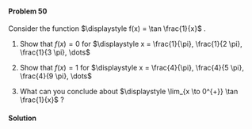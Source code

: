 <div class="alert alert-warning" role="alert">
<h4 class="alert-heading">Problem 50</h4>

Consider the function $\displaystyle f(x) = \tan \frac{1}{x}$ .

1. Show that $f(x) = 0$ for $\displaystyle x = \frac{1}{\pi}, \frac{1}{2 \pi}, \frac{1}{3 \pi}, \dots$

2. Show that $f(x) = 1$ for $\displaystyle x = \frac{4}{\pi}, \frac{4}{5 \pi}, \frac{4}{9 \pi}, \dots$

3. What can you conclude about $\displaystyle \lim_{x \to 0^{+}} \tan \frac{1}{x}$ ?

</div>

<div class="alert alert-success" role="alert">
<h4 class="alert-heading">Solution</h4>


</div>
